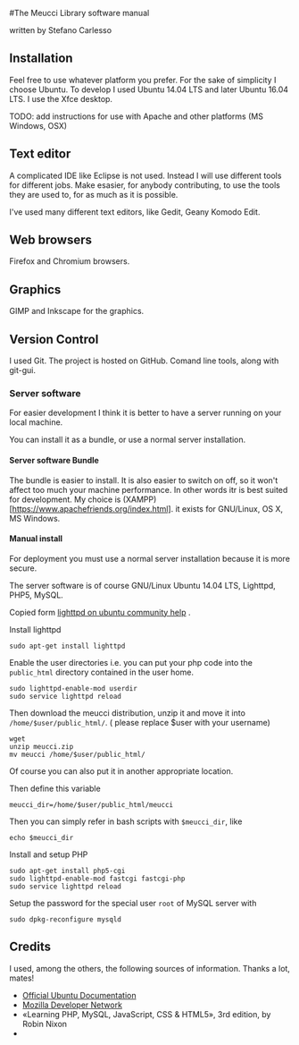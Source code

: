 #The Meucci Library software manual

written by Stefano Carlesso


## Installation

Feel free to use whatever platform you prefer. For the sake of simplicity I
choose Ubuntu. To develop I used Ubuntu 14.04 LTS and later Ubuntu 16.04 LTS.
I use the Xfce desktop.

TODO: add instructions for use with Apache and other platforms (MS Windows, OSX)


## Text editor

A complicated IDE like Eclipse is not used. Instead I will use different tools
for different jobs. Make esasier, for anybody contributing, to use the tools
they are used to, for as much as it is possible.

I've used many different text editors, like Gedit, Geany  Komodo Edit.


## Web browsers

Firefox and Chromium browsers.


## Graphics

GIMP and Inkscape for the graphics.


##  


## Version Control

I used Git. The project is hosted on GitHub. Comand line tools, along with
git-gui.


### Server software
For
easier development I think it is better to have a server running on your local
machine.

You can install it as a bundle, or use a normal server installation.


#### Server software Bundle

The bundle is easier to install. It is also easier to switch on off, so it
won't affect too much your machine
performance. In other words itr is best suited for development.
My choice is (XAMPP)[https://www.apachefriends.org/index.html]. it exists for
GNU/Linux, OS X, MS Windows.


#### Manual install

For deployment you must use a normal server installation because it is more
secure.

The server software is of course GNU/Linux Ubuntu 14.04 LTS,  Lighttpd, PHP5,
MySQL.

Copied form
[lighttpd on ubuntu community help](https://help.ubuntu.com/community/lighttpd) .

Install lighttpd

	sudo apt-get install lighttpd

Enable the user directories i.e. you can put your php code into the  `public_html`
directory contained in the user home.

	sudo lighttpd-enable-mod userdir
	sudo service lighttpd reload

Then download the meucci distribution, unzip it and move it
into `/home/$user/public_html/`. ( please replace $user with your username)

	wget
	unzip meucci.zip
	mv meucci /home/$user/public_html/

Of course you can also put it in another appropriate location.

Then define this variable

	meucci_dir=/home/$user/public_html/meucci

Then you can simply refer in bash scripts with `$meucci_dir`, like

	echo $meucci_dir

Install and setup PHP

	sudo apt-get install php5-cgi
	sudo lighttpd-enable-mod fastcgi fastcgi-php
	sudo service lighttpd reload

Setup the password for the special user `root` of MySQL server with

	sudo dpkg-reconfigure mysqld





## Credits

I used, among the others,  the following sources of information. Thanks a lot,
mates!

+ [Official Ubuntu Documentation](https://help.ubuntu.com/)
+ [Mozilla Developer Network](https://developer.mozilla.org/en-US/)
+ «Learning PHP, MySQL, JavaScript, CSS & HTML5», 3rd edition,  by Robin Nixon
+

